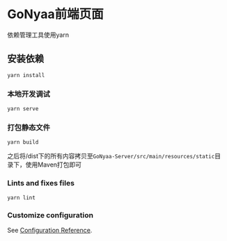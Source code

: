 # GoNyaa前端页面

依赖管理工具使用yarn

## 安装依赖
```
yarn install
```

### 本地开发调试
```
yarn serve
```

### 打包静态文件
```
yarn build
```

之后将/dist下的所有内容拷贝至`GoNyaa-Server/src/main/resources/static`目录下，使用Maven打包即可

### Lints and fixes files

```
yarn lint
```

### Customize configuration
See [Configuration Reference](https://cli.vuejs.org/config/).
